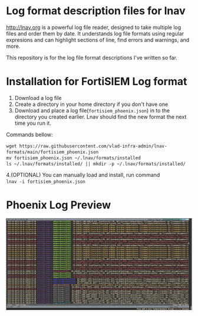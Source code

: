 # Log format description files for lnav
http://lnav.org is a powerful log file reader, designed to take multiple log files and order them by date. It understands log file formats using regular expresions and can highlight sections of line, find errors and warnings, and more.

This repository is for the log file format descriptions I've written so far.

# Installation for FortiSIEM Log format
1. Download a log file
2. Create a directory in your home directory if you don't have one
3. Download and place a log file(`fortisiem_phoenix.json`) in to the directory you created earlier.
Lnav should find the new format the next time you run it.

Commands bellow:
```shell
wget https://raw.githubusercontent.com/vlad-infra-admin/lnav-formats/main/fortisiem_phoenix.json
mv fortisiem_phoenix.json ~/.lnav/formats/installed
ls ~/.lnav/formats/installed/ || mkdir -p ~/.lnav/formats/installed/
```

4.(OPTIONAL)  You can manually load and install, run command  
`lnav -i fortisiem_phoenix.json`

# Phoenix Log Preview
![Image](images/fortisiem-phoenix-log-preview.png)
